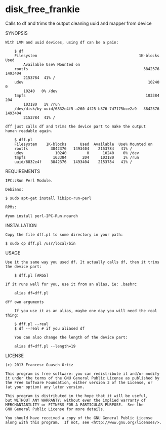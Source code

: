 disk_free_frankie
=================

Calls to df and trims the output cleaning uuid and mapper from device

SYNOPSIS

    With LVM and uuid devices, using df can be a pain:

        $ df
        Filesystem                                             1K-blocks     Used 
            Available Use% Mounted on
        rootfs                                                   3842376  1493404
            2153784  41% /
        udev                                                       10240        0
            10240   0% /dev
        tmpfs                                                     103384      204
            103180   1% /run
        /dev/disk/by-uuid/6832e4f5-a260-4f25-b376-7d7175bce2a9   3842376  1493404
            2153784  41% /
    
    dff just calls df and trims the device part to make the output 
    human readable again.

        $ dff.pl
        Filesystem    1K-blocks      Used  Available  Use% Mounted on
        rootfs          3842376   1493404    2153784   41% /
        udev              10240         0      10240    0% /dev
        tmpfs            103384       204     103180    1% /run
        uuid/6832e4f    3842376   1493404    2153784   41% /
    

REQUIREMENTS

    IPC::Run Perl Module.

    Debians: 

    $ sudo apt-get install libipc-run-perl

    RPMs:

    #yum install perl-IPC-Run.noarch

INSTALLATION

    Copy the file dff.pl to some directory in your path:

    $ sudo cp dff.pl /usr/local/bin

USAGE

    Use it the same way you used df. It actually calls df, then it trims
    the device part:

        $ dff.pl [ARGS]

    If it runs well for you, use it from an alias, ie: .bashrc

        alias df=dff.pl

    dff own arguments

        If you use it as an alias, maybe one day you will need the real thing:
        
        $ dff.pl --real
        $ df --real # if you aliased df

        You can also change the length of the device part:

        alias df=dff.pl --length=19

LICENSE

    (c) 2013 Francesc Guasch Ortiz

    This program is free software: you can redistribute it and/or modify
    it under the terms of the GNU General Public License as published by
    the Free Software Foundation, either version 3 of the License, or
    (at your option) any later version.

    This program is distributed in the hope that it will be useful,
    but WITHOUT ANY WARRANTY; without even the implied warranty of
    MERCHANTABILITY or FITNESS FOR A PARTICULAR PURPOSE.  See the
    GNU General Public License for more details.

    You should have received a copy of the GNU General Public License
    along with this program.  If not, see <http://www.gnu.org/licenses/>.

